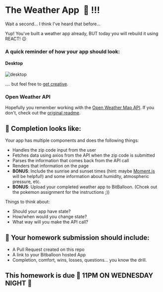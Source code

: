 #  The Weather App  🙌 !!!

Wait a second... I think I've heard that before...

Yup! You've built a weather app already, BUT today you will rebuild it using REACT! 😉

### A quick reminder of how your app should look:

#### Desktop

![desktop](https://git.generalassemb.ly/wdi-nyc-hamilton/weather-ajax-api-hw/blob/master/api/assets/desktop.jpg)

.... but feel free to [get creative](http://statistician-ostritch-38230.bitballoon.com/).

### Open Weather API

Hopefully you remember working with the [Open Weather Map API](http://openweathermap.org/api). If you don't, check out the [original readme](https://git.generalassemb.ly/wdi-nyc-hamilton/weather-ajax-api-hw/blob/master/README.md).


## 🚀 Completion looks like:

Your app has multiple components and does the following things:

- Handles the zip code input from the user
- Fetches data using axios from the API when the zip code is submitted 
- Parses the information that comes back from the API call
- Renders that information on the page
- **BONUS**: Include the sunrise and sunset times (hint: maybe [Moment.js](https://momentjs.com/) will be helpful!) and some information about humidity, atmospheric pressure, etc.
- **BONUS**: Upload your completed weather app to BitBalloon. (Chcek out the pokemon assignment for the instructions ;))

Things to think about:

- Should your app have state?
- How/when would you change state?
- What way will you make the API call?


## 🚀 Your homework submission should include:

- A Pull Request created on this repo
- A link to your Bitballoon hosted App
- Completion, comfort, wins, losses, questions... you know the drill.

## This homework is due 🚨 11PM ON WEDNESDAY NIGHT 🚨
